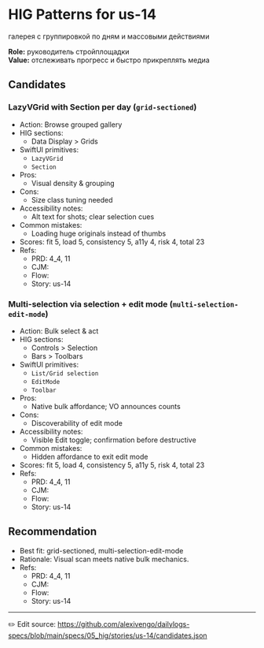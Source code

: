 # HIG Patterns for us-14

галерея с группировкой по дням и массовыми действиями

**Role:** руководитель стройплощадки  
**Value:** отслеживать прогресс и быстро прикреплять медиа

## Candidates
### LazyVGrid with Section per day (`grid-sectioned`)
- Action: Browse grouped gallery
- HIG sections:
  - Data Display > Grids
- SwiftUI primitives:
  - `LazyVGrid`
  - `Section`
- Pros:
  - Visual density & grouping
- Cons:
  - Size class tuning needed
- Accessibility notes:
  - Alt text for shots; clear selection cues
- Common mistakes:
  - Loading huge originals instead of thumbs
- Scores: fit 5, load 5, consistency 5, a11y 4, risk 4, total 23
- Refs:
  - PRD: 4_4, 11
  - CJM: 
  - Flow: 
  - Story: us-14

### Multi-selection via selection + edit mode (`multi-selection-edit-mode`)
- Action: Bulk select & act
- HIG sections:
  - Controls > Selection
  - Bars > Toolbars
- SwiftUI primitives:
  - `List/Grid selection`
  - `EditMode`
  - `Toolbar`
- Pros:
  - Native bulk affordance; VO announces counts
- Cons:
  - Discoverability of edit mode
- Accessibility notes:
  - Visible Edit toggle; confirmation before destructive
- Common mistakes:
  - Hidden affordance to exit edit mode
- Scores: fit 5, load 4, consistency 5, a11y 5, risk 4, total 23
- Refs:
  - PRD: 4_4, 11
  - CJM: 
  - Flow: 
  - Story: us-14


## Recommendation
- Best fit: grid-sectioned, multi-selection-edit-mode
- Rationale: Visual scan meets native bulk mechanics.
- Refs:
  - PRD: 4_4, 11
  - CJM: 
  - Flow: 
  - Story: us-14

---
✏️ Edit source: https://github.com/alexivengo/dailylogs-specs/blob/main/specs/05_hig/stories/us-14/candidates.json